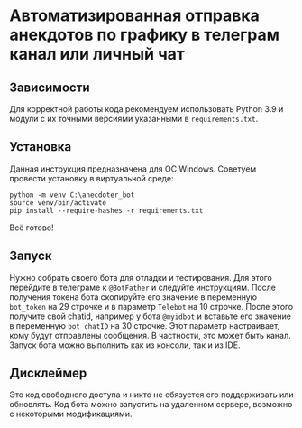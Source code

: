 # Автоматизированная отправка анекдотов по графику в телеграм канал или личный чат


## Зависимости

Для корректной работы кода рекомендуем 
использовать Python 3.9 и модули с их точными 
версиями указанными в `requirements.txt`.


## Установка

Данная инструкция предназначена для ОС Windows.
Советуем провести установку в виртуальной среде:

```
python -m venv C:\anecdoter_bot
source venv/bin/activate
pip install --require-hashes -r requirements.txt
```
Всё готово!


## Запуск

Нужно собрать своего бота для отладки и 
тестирования. Для этого перейдите в телеграме к 
`@BotFather` и следуйте инструкциям. После получения
токена бота скопируйте его значение в переменную
`bot_token` на 29 строчке и в параметр `Telebot` на 10 
строчке. После этого получите свой chatid, например 
у бота `@myidbot` и вставьте его значение в переменную 
`bot_chatID` на 30 строчке. Этот параметр настраивает, 
кому будут отправлены сообщения. В частности, это 
может быть канал. Запуск бота можно выполнить как из 
консоли, так и из IDE.


## Дисклеймер

Это код свободного доступа и никто не обязуется его 
поддерживать или обновлять. Код бота можно запустить
на удаленном сервере, возможно с некоторыми модификациями.
